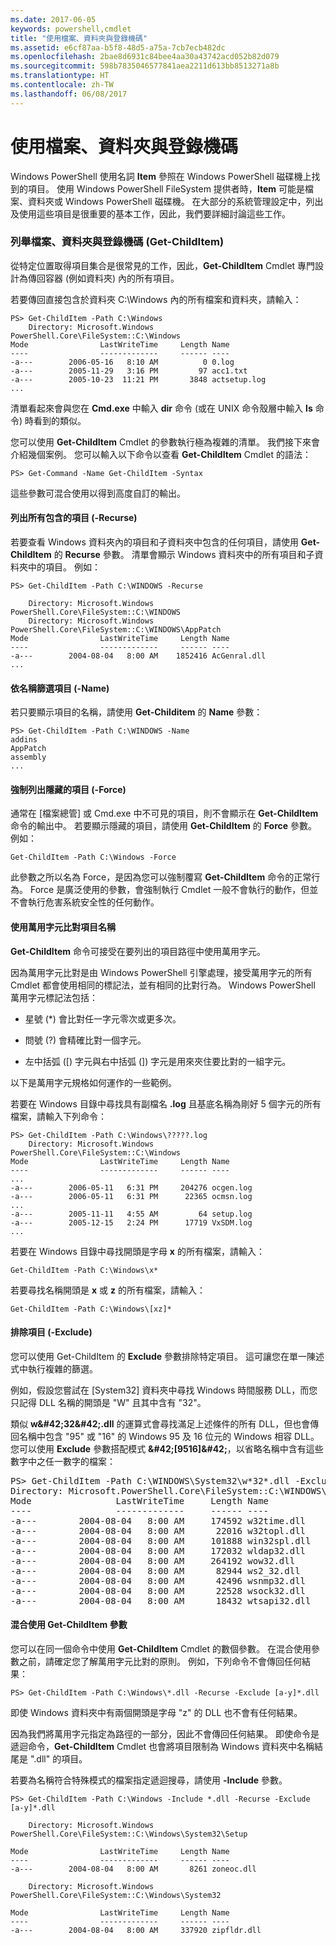 ```yaml
---
ms.date: 2017-06-05
keywords: powershell,cmdlet
title: "使用檔案、資料夾與登錄機碼"
ms.assetid: e6cf87aa-b5f8-48d5-a75a-7cb7ecb482dc
ms.openlocfilehash: 2bae8d6931c84bee4aa30a43742acd052b82d079
ms.sourcegitcommit: 598b7835046577841aea2211d613bb8513271a8b
ms.translationtype: HT
ms.contentlocale: zh-TW
ms.lasthandoff: 06/08/2017
---
```

# <a name="working-with-files-folders-and-registry-keys"></a>使用檔案、資料夾與登錄機碼
Windows PowerShell 使用名詞 **Item** 參照在 Windows PowerShell 磁碟機上找到的項目。 使用 Windows PowerShell FileSystem 提供者時，**Item** 可能是檔案、資料夾或 Windows PowerShell 磁碟機。 在大部分的系統管理設定中，列出及使用這些項目是很重要的基本工作，因此，我們要詳細討論這些工作。

### <a name="enumerating-files-folders-and-registry-keys-get-childitem"></a>列舉檔案、資料夾與登錄機碼 (Get-ChildItem)
從特定位置取得項目集合是很常見的工作，因此，**Get-ChildItem** Cmdlet 專門設計為傳回容器 (例如資料夾) 內的所有項目。

若要傳回直接包含於資料夾 C:\\Windows 內的所有檔案和資料夾，請輸入：

```
PS> Get-ChildItem -Path C:\Windows
    Directory: Microsoft.Windows PowerShell.Core\FileSystem::C:\Windows
Mode                LastWriteTime     Length Name
----                -------------     ------ ----
-a---        2006-05-16   8:10 AM          0 0.log
-a---        2005-11-29   3:16 PM         97 acc1.txt
-a---        2005-10-23  11:21 PM       3848 actsetup.log
...
```

清單看起來會與您在 **Cmd.exe** 中輸入 **dir** 命令 (或在 UNIX 命令殼層中輸入 **ls** 命令) 時看到的類似。

您可以使用 **Get-ChildItem** Cmdlet 的參數執行極為複雜的清單。 我們接下來會介紹幾個案例。 您可以輸入以下命令以查看 **Get-ChildItem** Cmdlet 的語法：

```
PS> Get-Command -Name Get-ChildItem -Syntax
```

這些參數可混合使用以得到高度自訂的輸出。

#### <a name="listing-all-contained-items--recurse"></a>列出所有包含的項目 (-Recurse)
若要查看 Windows 資料夾內的項目和子資料夾中包含的任何項目，請使用 **Get-ChildItem** 的 **Recurse** 參數。 清單會顯示 Windows 資料夾中的所有項目和子資料夾中的項目。 例如：

```
PS> Get-ChildItem -Path C:\WINDOWS -Recurse

    Directory: Microsoft.Windows PowerShell.Core\FileSystem::C:\WINDOWS
    Directory: Microsoft.Windows PowerShell.Core\FileSystem::C:\WINDOWS\AppPatch
Mode                LastWriteTime     Length Name
----                -------------     ------ ----
-a---        2004-08-04   8:00 AM    1852416 AcGenral.dll
...
```

#### <a name="filtering-items-by-name--name"></a>依名稱篩選項目 (-Name)
若只要顯示項目的名稱，請使用 **Get-Childitem** 的 **Name** 參數：

```
PS> Get-ChildItem -Path C:\WINDOWS -Name
addins
AppPatch
assembly
...
```

#### <a name="forcibly-listing-hidden-items--force"></a>強制列出隱藏的項目 (-Force)
通常在 [檔案總管] 或 Cmd.exe 中不可見的項目，則不會顯示在 **Get-ChildItem** 命令的輸出中。 若要顯示隱藏的項目，請使用 **Get-ChildItem** 的 **Force** 參數。 例如：

```
Get-ChildItem -Path C:\Windows -Force
```

此參數之所以名為 Force，是因為您可以強制覆寫 **Get-ChildItem** 命令的正常行為。 Force 是廣泛使用的參數，會強制執行 Cmdlet 一般不會執行的動作，但並不會執行危害系統安全性的任何動作。

#### <a name="matching-item-names-with-wildcards"></a>使用萬用字元比對項目名稱
**Get-ChildItem** 命令可接受在要列出的項目路徑中使用萬用字元。

因為萬用字元比對是由 Windows PowerShell 引擎處理，接受萬用字元的所有 Cmdlet 都會使用相同的標記法，並有相同的比對行為。 Windows PowerShell 萬用字元標記法包括：

-   星號 (\*) 會比對任一字元零次或更多次。

-   問號 (?) 會精確比對一個字元。

-   左中括弧 (\[) 字元與右中括弧 (]) 字元是用來夾住要比對的一組字元。

以下是萬用字元規格如何運作的一些範例。

若要在 Windows 目錄中尋找具有副檔名 **.log** 且基底名稱為剛好 5 個字元的所有檔案，請輸入下列命令：

```
PS> Get-ChildItem -Path C:\Windows\?????.log
    Directory: Microsoft.Windows PowerShell.Core\FileSystem::C:\Windows
Mode                LastWriteTime     Length Name
----                -------------     ------ ----
...
-a---        2006-05-11   6:31 PM     204276 ocgen.log
-a---        2006-05-11   6:31 PM      22365 ocmsn.log
...
-a---        2005-11-11   4:55 AM         64 setup.log
-a---        2005-12-15   2:24 PM      17719 VxSDM.log
...
```

若要在 Windows 目錄中尋找開頭是字母 **x** 的所有檔案，請輸入：

```
Get-ChildItem -Path C:\Windows\x*
```

若要尋找名稱開頭是 **x** 或 **z** 的所有檔案，請輸入：

```
Get-ChildItem -Path C:\Windows\[xz]*
```

#### <a name="excluding-items--exclude"></a>排除項目 (-Exclude)
您可以使用 Get-ChildItem 的 **Exclude** 參數排除特定項目。 這可讓您在單一陳述式中執行複雜的篩選。

例如，假設您嘗試在 [System32] 資料夾中尋找 Windows 時間服務 DLL，而您只記得 DLL 名稱的開頭是 "W" 且其中含有 "32"。

類似 **w\&#42;32\&#42;.dll** 的運算式會尋找滿足上述條件的所有 DLL，但也會傳回名稱中包含 "95" 或 "16" 的 Windows 95 及 16 位元的 Windows 相容 DLL。 您可以使用 **Exclude** 參數搭配模式 **\&#42;\[9516]\&#42;**，以省略名稱中含有這些數字中之任一數字的檔案：

<pre>PS> Get-ChildItem -Path C:\WINDOWS\System32\w*32*.dll -Exclude *[9516]*
Directory: Microsoft.PowerShell.Core\FileSystem::C:\WINDOWS\System32
Mode                LastWriteTime     Length Name
----                -------------     ------ ----
-a---        2004-08-04   8:00 AM     174592 w32time.dll
-a---        2004-08-04   8:00 AM      22016 w32topl.dll
-a---        2004-08-04   8:00 AM     101888 win32spl.dll
-a---        2004-08-04   8:00 AM     172032 wldap32.dll
-a---        2004-08-04   8:00 AM     264192 wow32.dll
-a---        2004-08-04   8:00 AM      82944 ws2_32.dll
-a---        2004-08-04   8:00 AM      42496 wsnmp32.dll
-a---        2004-08-04   8:00 AM      22528 wsock32.dll
-a---        2004-08-04   8:00 AM      18432 wtsapi32.dll</pre>

#### <a name="mixing-get-childitem-parameters"></a>混合使用 Get-ChildItem 參數
您可以在同一個命令中使用 **Get-ChildItem** Cmdlet 的數個參數。 在混合使用參數之前，請確定您了解萬用字元比對的原則。 例如，下列命令不會傳回任何結果：

```
PS> Get-ChildItem -Path C:\Windows\*.dll -Recurse -Exclude [a-y]*.dll
```

即使 Windows 資料夾中有兩個開頭是字母 "z" 的 DLL 也不會有任何結果。

因為我們將萬用字元指定為路徑的一部分，因此不會傳回任何結果。 即使命令是遞迴命令，**Get-ChildItem** Cmdlet 也會將項目限制為 Windows 資料夾中名稱結尾是 ".dll" 的項目。

若要為名稱符合特殊模式的檔案指定遞迴搜尋，請使用 **-Include** 參數。

```
PS> Get-ChildItem -Path C:\Windows -Include *.dll -Recurse -Exclude [a-y]*.dll

    Directory: Microsoft.Windows PowerShell.Core\FileSystem::C:\Windows\System32\Setup

Mode                LastWriteTime     Length Name
----                -------------     ------ ----
-a---        2004-08-04   8:00 AM       8261 zoneoc.dll

    Directory: Microsoft.Windows PowerShell.Core\FileSystem::C:\Windows\System32

Mode                LastWriteTime     Length Name
----                -------------     ------ ----
-a---        2004-08-04   8:00 AM     337920 zipfldr.dll
```


